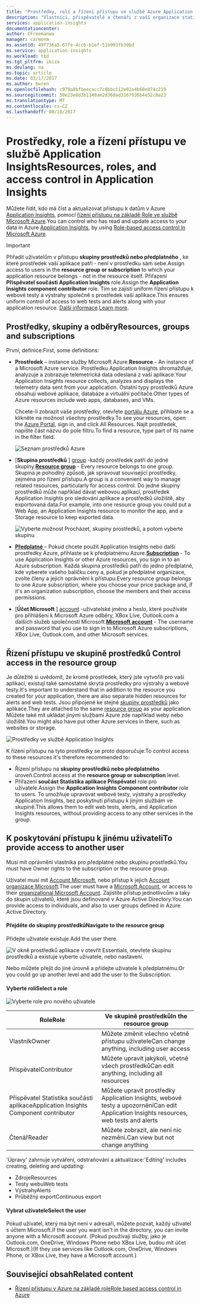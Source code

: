 ```yaml
---
title: "Prostředky, rolí a řízení přístupu ve službě Azure Application Insights | Microsoft Docs"
description: "Vlastníci, přispěvatelé a čtenáři z vaší organizace statistiky."
services: application-insights
documentationcenter: 
author: CFreemanwa
manager: carmonm
ms.assetid: 49f736a5-67fe-4cc6-b1ef-51b993fb39bd
ms.service: application-insights
ms.workload: tbd
ms.tgt_pltfrm: ibiza
ms.devlang: na
ms.topic: article
ms.date: 03/17/2017
ms.author: bwren
ms.openlocfilehash: c979a8bfbeecacc7c0bbc112e02a4b68e874c219
ms.sourcegitcommit: 50e23e8d3b1148ae2d36dad3167936b4e52c8a23
ms.translationtype: MT
ms.contentlocale: cs-CZ
ms.lasthandoff: 08/18/2017
---
```

# <a name="resources-roles-and-access-control-in-application-insights"></a><span data-ttu-id="be73b-103">Prostředky, role a řízení přístupu ve službě Application Insights</span><span class="sxs-lookup"><span data-stu-id="be73b-103">Resources, roles, and access control in Application Insights</span></span>
<span data-ttu-id="be73b-104">Můžete řídit, kdo má číst a aktualizovat přístupu k datům v Azure [Application Insights][start], pomocí [řízení přístupu na základě Role ve službě Microsoft Azure](../active-directory/role-based-access-control-configure.md).</span><span class="sxs-lookup"><span data-stu-id="be73b-104">You can control who has read and update access to your data in Azure [Application Insights][start], by using [Role-based access control in Microsoft Azure](../active-directory/role-based-access-control-configure.md).</span></span>

> [!IMPORTANT]
> <span data-ttu-id="be73b-105">Přiřadit uživatelům v přístupu **skupiny prostředků nebo předplatného** , ke které prostředek vaší aplikace patří - není v prostředku sám sebe.</span><span class="sxs-lookup"><span data-stu-id="be73b-105">Assign access to users in the **resource group or subscription** to which your application resource belongs - not in the resource itself.</span></span> <span data-ttu-id="be73b-106">Přiřazení **Přispěvatel součásti Application Insights** role.</span><span class="sxs-lookup"><span data-stu-id="be73b-106">Assign the **Application Insights component contributor** role.</span></span> <span data-ttu-id="be73b-107">Tím se zajistí uniform řízení přístupu k webové testy a výstrahy společně s prostředek vaší aplikace.</span><span class="sxs-lookup"><span data-stu-id="be73b-107">This ensures uniform control of access to web tests and alerts along with your application resource.</span></span> <span data-ttu-id="be73b-108">[Další informace](#access).</span><span class="sxs-lookup"><span data-stu-id="be73b-108">[Learn more](#access).</span></span>
> 
> 

## <a name="resources-groups-and-subscriptions"></a><span data-ttu-id="be73b-109">Prostředky, skupiny a odběry</span><span class="sxs-lookup"><span data-stu-id="be73b-109">Resources, groups and subscriptions</span></span>
<span data-ttu-id="be73b-110">První, definice:</span><span class="sxs-lookup"><span data-stu-id="be73b-110">First, some definitions:</span></span>

* <span data-ttu-id="be73b-111">**Prostředek** – instance služby Microsoft Azure.</span><span class="sxs-lookup"><span data-stu-id="be73b-111">**Resource** - An instance of a Microsoft Azure service.</span></span> <span data-ttu-id="be73b-112">Prostředku Application Insights shromažďuje, analyzuje a zobrazuje telemetrická data odeslaná z vaší aplikace.</span><span class="sxs-lookup"><span data-stu-id="be73b-112">Your Application Insights resource collects, analyzes and displays the telemetry data sent from your application.</span></span>  <span data-ttu-id="be73b-113">Ostatní typy prostředků Azure obsahují webové aplikace, databáze a virtuální počítače.</span><span class="sxs-lookup"><span data-stu-id="be73b-113">Other types of Azure resources include web apps, databases, and VMs.</span></span>
  
    <span data-ttu-id="be73b-114">Chcete-li zobrazit vaše prostředky, otevřete [portálu Azure][portal], přihlaste se a klikněte na možnost všechny prostředky.</span><span class="sxs-lookup"><span data-stu-id="be73b-114">To see your resources, open the [Azure Portal][portal], sign in, and click All Resources.</span></span> <span data-ttu-id="be73b-115">Najít prostředek, napište část názvu do pole filtru.</span><span class="sxs-lookup"><span data-stu-id="be73b-115">To find a resource, type part of its name in the filter field.</span></span>
  
    ![Seznam prostředků Azure](./media/app-insights-resources-roles-access-control/10-browse.png)

<a name="resource-group"></a>

* <span data-ttu-id="be73b-117">[**Skupina prostředků** ] [ group] -každý prostředek patří do jedné skupiny.</span><span class="sxs-lookup"><span data-stu-id="be73b-117">[**Resource group**][group] - Every resource belongs to one group.</span></span> <span data-ttu-id="be73b-118">Skupina je pohodlný způsob, jak spravovat související prostředky, zejména pro řízení přístupu.</span><span class="sxs-lookup"><span data-stu-id="be73b-118">A group is a convenient way to manage related resources, particularly for access control.</span></span> <span data-ttu-id="be73b-119">Do jedné skupiny prostředků může například dávat webovou aplikaci, prostředek Application Insights pro sledování aplikace a prostředků úložiště, aby exportovaná data.</span><span class="sxs-lookup"><span data-stu-id="be73b-119">For example, into one resource group you could put a Web App, an Application Insights resource to monitor the app, and a Storage resource to keep exported data.</span></span>

    ![Vyberte možnost Procházet, skupiny prostředků, a potom vyberte skupinu](./media/app-insights-resources-roles-access-control/11-group.png)

* <span data-ttu-id="be73b-121">[**Předplatné** ](https://manage.windowsazure.com) – Pokud chcete použít Application Insights nebo další prostředky Azure, přihlaste se k předplatnému Azure.</span><span class="sxs-lookup"><span data-stu-id="be73b-121">[**Subscription**](https://manage.windowsazure.com) - To use Application Insights or other Azure resources, you sign in to an Azure subscription.</span></span> <span data-ttu-id="be73b-122">Každá skupina prostředků patří do jedno předplatné, kde vyberete vašeho balíčku ceny a, pokud je předplatné organizace, zvolte členy a jejich oprávnění k přístupu.</span><span class="sxs-lookup"><span data-stu-id="be73b-122">Every resource group belongs to one Azure subscription, where you choose your price package and, if it's an organization subscription, choose the members and their access permissions.</span></span>
* <span data-ttu-id="be73b-123">[**Účet Microsoft** ] [ account] -uživatelské jméno a heslo, které používáte pro přihlášení k Microsoft Azure odběry, XBox Live, Outlook.com a dalších služeb společnosti Microsoft.</span><span class="sxs-lookup"><span data-stu-id="be73b-123">[**Microsoft account**][account] - The username and password that you use to sign in to Microsoft Azure subscriptions, XBox Live, Outlook.com, and other Microsoft services.</span></span>

## <span data-ttu-id="be73b-124"><a name="access"></a>Řízení přístupu ve skupině prostředků</span><span class="sxs-lookup"><span data-stu-id="be73b-124"><a name="access"></a> Control access in the resource group</span></span>
<span data-ttu-id="be73b-125">Je důležité si uvědomit, že kromě prostředek, který jste vytvořili pro vaši aplikaci, existují také samostatné skrytá prostředky pro výstrahy a webové testy.</span><span class="sxs-lookup"><span data-stu-id="be73b-125">It's important to understand that in addition to the resource you created for your application, there are also separate hidden resources for alerts and web tests.</span></span> <span data-ttu-id="be73b-126">Jsou připojené ke stejné [skupiny prostředků](#resource-group) jako aplikace.</span><span class="sxs-lookup"><span data-stu-id="be73b-126">They are attached to the same [resource group](#resource-group) as your application.</span></span> <span data-ttu-id="be73b-127">Můžete také mít ukládat jinými službami Azure zde například weby nebo úložiště.</span><span class="sxs-lookup"><span data-stu-id="be73b-127">You might also have put other Azure services in there, such as websites or storage.</span></span>

![Prostředky ve službě Application Insights](./media/app-insights-resources-roles-access-control/00-resources.png)

<span data-ttu-id="be73b-129">K řízení přístupu na tyto prostředky se proto doporučuje:</span><span class="sxs-lookup"><span data-stu-id="be73b-129">To control access to these resources it's therefore recommended to:</span></span>

* <span data-ttu-id="be73b-130">Řízení přístupu na **skupiny prostředků nebo předplatného** úroveň.</span><span class="sxs-lookup"><span data-stu-id="be73b-130">Control access at the **resource group or subscription** level.</span></span>
* <span data-ttu-id="be73b-131">Přiřazení **součást Statistika aplikace Přispěvatel** role pro uživatele.</span><span class="sxs-lookup"><span data-stu-id="be73b-131">Assign the **Application Insights Component contributor** role to users.</span></span> <span data-ttu-id="be73b-132">To umožňuje upravovat webové testy, výstrahy a prostředky Application Insights, bez poskytnutí přístupu k jiným službám ve skupině.</span><span class="sxs-lookup"><span data-stu-id="be73b-132">This allows them to edit web tests, alerts, and Application Insights resources, without providing access to any other services in the group.</span></span>

## <a name="to-provide-access-to-another-user"></a><span data-ttu-id="be73b-133">K poskytování přístupu k jinému uživateli</span><span class="sxs-lookup"><span data-stu-id="be73b-133">To provide access to another user</span></span>
<span data-ttu-id="be73b-134">Musí mít oprávnění vlastníka pro předplatné nebo skupinu prostředků.</span><span class="sxs-lookup"><span data-stu-id="be73b-134">You must have Owner rights to the subscription or the resource group.</span></span>

<span data-ttu-id="be73b-135">Uživatel musí mít [Account Microsoft][account], nebo přístup k jejich [Account organizace Microsoft](../active-directory/sign-up-organization.md).</span><span class="sxs-lookup"><span data-stu-id="be73b-135">The user must have a [Microsoft Account][account], or access to their [organizational Microsoft Account](../active-directory/sign-up-organization.md).</span></span> <span data-ttu-id="be73b-136">Zajistíte přístup jednotlivcům a taky do skupin uživatelů, které jsou definované v Azure Active Directory.</span><span class="sxs-lookup"><span data-stu-id="be73b-136">You can provide access to individuals, and also to user groups defined in Azure Active Directory.</span></span>

#### <a name="navigate-to-the-resource-group"></a><span data-ttu-id="be73b-137">Přejděte do skupiny prostředků</span><span class="sxs-lookup"><span data-stu-id="be73b-137">Navigate to the resource group</span></span>
<span data-ttu-id="be73b-138">Přidejte uživatele existuje.</span><span class="sxs-lookup"><span data-stu-id="be73b-138">Add the user there.</span></span>

![V okně prostředků aplikace v otevřít Essentials, otevřete skupinu prostředků a existuje vyberte uživatele, nebo nastavení.](./media/app-insights-resources-roles-access-control/01-add-user.png)

<span data-ttu-id="be73b-141">Nebo můžete přejít do jiné úrovně a přidejte uživatele k předplatnému.</span><span class="sxs-lookup"><span data-stu-id="be73b-141">Or you could go up another level and add the user to the Subscription.</span></span>

#### <a name="select-a-role"></a><span data-ttu-id="be73b-142">Vyberte roli</span><span class="sxs-lookup"><span data-stu-id="be73b-142">Select a role</span></span>
![Vyberte role pro nového uživatele](./media/app-insights-resources-roles-access-control/03-role.png)

| <span data-ttu-id="be73b-144">Role</span><span class="sxs-lookup"><span data-stu-id="be73b-144">Role</span></span> | <span data-ttu-id="be73b-145">Ve skupině prostředků</span><span class="sxs-lookup"><span data-stu-id="be73b-145">In the resource group</span></span> |
| --- | --- |
| <span data-ttu-id="be73b-146">Vlastník</span><span class="sxs-lookup"><span data-stu-id="be73b-146">Owner</span></span> |<span data-ttu-id="be73b-147">Můžete změnit všechno včetně přístupu uživatele</span><span class="sxs-lookup"><span data-stu-id="be73b-147">Can change anything, including user access</span></span> |
| <span data-ttu-id="be73b-148">Přispěvatel</span><span class="sxs-lookup"><span data-stu-id="be73b-148">Contributor</span></span> |<span data-ttu-id="be73b-149">Můžete upravit jakýkoli, včetně všech prostředků</span><span class="sxs-lookup"><span data-stu-id="be73b-149">Can edit anything, including all resources</span></span> |
| <span data-ttu-id="be73b-150">Přispěvatel Statistika součásti aplikace</span><span class="sxs-lookup"><span data-stu-id="be73b-150">Application Insights Component contributor</span></span> |<span data-ttu-id="be73b-151">Můžete upravit prostředky Application Insights, webové testy a upozornění</span><span class="sxs-lookup"><span data-stu-id="be73b-151">Can edit Application Insights resources, web tests and alerts</span></span> |
| <span data-ttu-id="be73b-152">Čtenář</span><span class="sxs-lookup"><span data-stu-id="be73b-152">Reader</span></span> |<span data-ttu-id="be73b-153">Můžete zobrazit, ale není nic nezmění.</span><span class="sxs-lookup"><span data-stu-id="be73b-153">Can view but not change anything</span></span> |

<span data-ttu-id="be73b-154">'Úpravy' zahrnuje vytváření, odstraňování a aktualizace:</span><span class="sxs-lookup"><span data-stu-id="be73b-154">'Editing' includes creating, deleting and updating:</span></span>

* <span data-ttu-id="be73b-155">Zdroje</span><span class="sxs-lookup"><span data-stu-id="be73b-155">Resources</span></span>
* <span data-ttu-id="be73b-156">Testy webu</span><span class="sxs-lookup"><span data-stu-id="be73b-156">Web tests</span></span>
* <span data-ttu-id="be73b-157">Výstrahy</span><span class="sxs-lookup"><span data-stu-id="be73b-157">Alerts</span></span>
* <span data-ttu-id="be73b-158">Průběžný export</span><span class="sxs-lookup"><span data-stu-id="be73b-158">Continuous export</span></span>

#### <a name="select-the-user"></a><span data-ttu-id="be73b-159">Vybrat uživatele</span><span class="sxs-lookup"><span data-stu-id="be73b-159">Select the user</span></span>

<span data-ttu-id="be73b-160">Pokud uživatel, který má být není v adresáři, můžete pozvat, každý uživatel s účtem Microsoft.</span><span class="sxs-lookup"><span data-stu-id="be73b-160">If the user you want isn't in the directory, you can invite anyone with a Microsoft account.</span></span>
<span data-ttu-id="be73b-161">(Pokud používají služby, jako je Outlook.com, OneDrive, Windows Phone nebo XBox Live, budou mít účet Microsoft.)</span><span class="sxs-lookup"><span data-stu-id="be73b-161">(If they use services like Outlook.com, OneDrive, Windows Phone, or XBox Live, they have a Microsoft account.)</span></span>

## <a name="related-content"></a><span data-ttu-id="be73b-162">Související obsah</span><span class="sxs-lookup"><span data-stu-id="be73b-162">Related content</span></span>

* [<span data-ttu-id="be73b-163">Řízení přístupu v Azure na základě role</span><span class="sxs-lookup"><span data-stu-id="be73b-163">Role based access control in Azure</span></span>](../active-directory/role-based-access-control-configure.md)

<!--Link references-->

[account]: https://account.microsoft.com
[group]: ../azure-resource-manager/resource-group-overview.md
[portal]: https://portal.azure.com/
[start]: app-insights-overview.md
